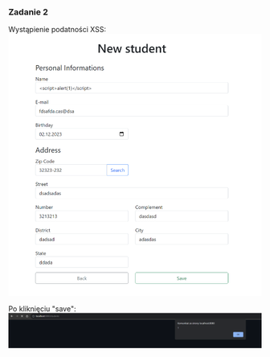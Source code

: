 ### Zadanie 2

Wystąpienie podatności XSS:
![img.png](img.png)

Po kliknięciu "save":
![img_1.png](img_1.png)